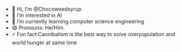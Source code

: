 - 👋 Hi, I’m @Chocoweedsyrup
- 👀 I’m interested in AI
- 🌱 I’m currently learning computer science engineering
- 😄 Pronouns: He/Him.
- ⚡ Fun fact:Cannibalism is the best way to solve overpopulation and world hunger at same time

<!---
Chocoweedsyrup/Chocoweedsyrup is a ✨ special ✨ repository because its `README.md` (this file) appears on your GitHub profile.
You can click the Preview link to take a look at your changes.
--->
